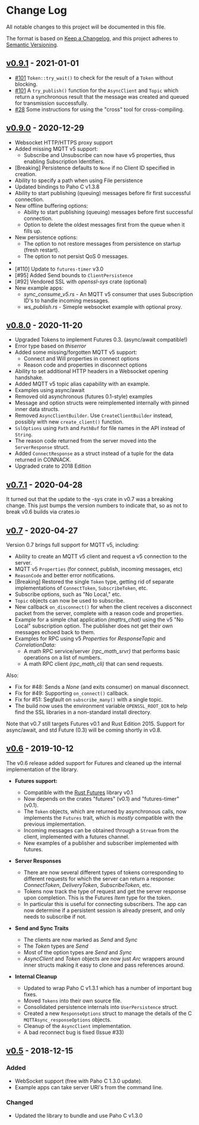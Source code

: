 # Change Log
All notable changes to this project will be documented in this file.

The format is based on [Keep a Changelog](https://keepachangelog.com/en/1.0.0/), and this project adheres to [Semantic Versioning](https://semver.org/spec/v2.0.0.html).

## [v0.9.1](https://github.com/eclipse/paho.mqtt.rust/compare/v0.9.0..v0.9.1) - 2021-01-01

- [#101](https://github.com/eclipse/paho.mqtt.rust/issues/101) `Token::try_wait()` to check for the result of a `Token` without blocking.
- [#101](https://github.com/eclipse/paho.mqtt.rust/issues/101) A `try_publish()` function for the `AsyncClient` and `Topic` which return a synchronous result that the message was created and queued for transmission successfully.
- [#28](https://github.com/eclipse/paho.mqtt.rust/issues/28) Some instructions for using the "cross" tool for cross-compiling.


## [v0.9.0](https://github.com/eclipse/paho.mqtt.rust/compare/v0.8.0..v0.9.0) - 2020-12-29

- Websocket HTTP/HTTPS proxy support
- Added missing MQTT v5 support:
    - Subscribe and Unsubscribe can now have v5 properties, thus enabling Subscription Identifiers.
- [Breaking] Persistence defaults to `None` if no Client ID specified in creation. 
- Ability to specify a path when using File persistence
- Updated bindings to Paho C v1.3.8
- Ability to start publishing (queuing) messages before fir first successful connection.
- New offline buffering options:
    - Ability to start publishing (queuing) messages before first successful connection.
    - Option to delete the oldest messages first from the queue when it fills up.
- New persistence options:
    - The option to not restore messages from persistence on startup (fresh restart).
    - The option to not persist QoS 0 messages.
- 
- [#110] Update to `futures-timer` v3.0
- [#95] Added Send bounds to `ClientPersistence`
- [#92] Vendored SSL with _openssl-sys_ crate (optional)
- New example apps:
    - _sync_consume_v5.rs_ - An MQTT v5 consumer that uses Subscription ID's to handle incoming messages.
    - _ws_publish.rs_ - Simeple websocket example with optional proxy.


## [v0.8.0](https://github.com/eclipse/paho.mqtt.rust/compare/v0.7.1..v0.8.0) - 2020-11-20

- Upgraded Tokens to implement Futures 0.3. (async/await compatible!)
- Error type based on _thiserror_
- Added some missing/forgotten MQTT v5 support:
    - Connect and Will properties in connect options
    - Reason code and properties in disconnect options
- Ability to set additional HTTP headers in a Websocket opening handshake.
- Added MQTT v5 topic alias capability with an example.
- Examples using async/await
- Removed old asynchronous (futures 0.1-style) examples
- Message and option structs were reimplemented internally with pinned inner data structs.
- Removed `AsyncClientBuilder`. Use `CreateClientBuilder` instead, possibly with new `create_client()` function.
- `SslOptions` using `Path` and `PathBuf` for file names in the API instead of `String`. 
- The reason code returned from the server moved into the `ServerResponse` struct.
- Added `ConnectResponse` as a struct instead of a tuple for the data returned in CONNACK.
- Upgraded crate to 2018 Edition 

## [v0.7.1](https://github.com/eclipse/paho.mqtt.rust/compare/v0.7..v0.7.1) - 2020-04-28

It turned out that the update to the -sys crate in v0.7 was a breaking change. This just bumps the version numbers to indicate that, so as not to break v0.6 builds via crates.io

## [v0.7](https://github.com/eclipse/paho.mqtt.rust/compare/v0.6..v0.7) - 2020-04-27

Version 0.7 brings full support for MQTT v5, including:

- Ability to create an MQTT v5 client and request a v5 connection to the server.
- MQTT v5 `Properties` (for connect, publish, incoming messages, etc)
- `ReasonCode` and better error notifications.
- [Breaking] Restored the single `Token` type, getting rid of separate implementations of `ConnectToken`, `SubscribeToken`, etc.
- Subscribe options, such as "No Local," etc.
- `Topic` objects can now be used to subscribe.
- New callback `on_disconnect()` for when the client receives a disconnect packet from the server, complete with a reason code and properties.
- Example for a simple chat application _(mqttrs_chat)_ using the v5 "No Local" subscription option. The publisher does not get their own messages echoed back to them.
 - Examples for RPC using v5 _Properties_ for _ResponseTopic_ and _CorrelationData:_
     - A math RPC service/server _(rpc_math_srvr)_ that performs basic operations on a list of numbers. 
     - A math RPC client  _(rpc_math_cli)_ that can send requests.

Also:

- Fix for #48: Sends a _None_ (and exits consumer) on manual disconnect.
- Fix for #49: Supporting `on_connect()` callback.
- Fix for #51: Segfault on `subscribe_many()` with a single topic.
- The build now uses the environment variable `OPENSSL_ROOT_DIR` to help find the SSL libraries in a non-standard install directory.

Note that v0.7 still targets Futures v0.1 and Rust Edition 2015. Support for async/await, and std Future (0.3) will be coming shortly in v0.8.


## [v0.6](https://github.com/eclipse/paho.mqtt.rust/compare/v0.5..v0.6) - 2019-10-12

The v0.6 release added support for Futures and cleaned up the internal implementation of the library. 

- **Futures support:**
    - Compatible with the [Rust Futures](https://docs.rs/futures/0.1.25/futures/) library v0.1
    - Now depends on the crates "futures" (v0.1) and "futures-timer" (v0.1).
    - The `Token` objects, which are returned by asynchronous calls, now implements the `Futures` trait, which is _mostly_ compatible with the previous implementation.
    - Incoming messages can be obtained through a `Stream` from the client, implemented with a futures channel.
    - New examples of a publisher and subscriber implemented with futures.

- **Server Responses**
    - There are now several different types of tokens corresponding to different requests for which the server can return a response: _ConnectToken_, _DeliveryToken_, _SubscribeToken_, etc. 
    - Tokens now track the type of request and get the server response upon completion. This is the Futures _Item_ type for the token.
    - In particular this is useful for connecting subscribers. The app can now determine if a persistent session is already present, and only needs to subscribe if not.
    
- **Send and Sync Traits**
    - The clients are now marked as _Send_ and _Sync_
    - The _Token_ types are _Send_
    - Most of the option types are _Send_ and _Sync_
    - _AsyncClient_ and _Token_ objects are now just _Arc_ wrappers around inner structs making it easy to clone and pass references around.
    
- **Internal Cleanup**
    - Updated to wrap Paho C v1.3.1 which has a number of important bug fixes.
    - Moved `Tokens` into their own source file.
    - Consolidated persistence internals into `UserPersistence` struct.
    - Created a new `ResponseOptions` struct to manage the details of the C `MQTTAsync_responseOptions` objects.
    - Cleanup of the `AsyncClient` implementation.
    - A bad reconnect bug is fixed (Issue #33)


## [v0.5](https://github.com/eclipse/paho.mqtt.rust/compare/v0.4..v0.5) - 2018-12-15

### Added

- WebSocket support (free with Paho C 1.3.0 update).
- Example apps can take server URI's from the command line.

### Changed

- Updated the library to bundle and use Paho C v1.3.0


